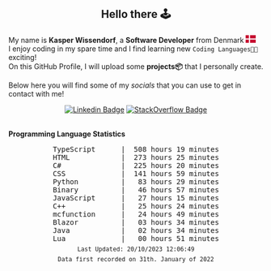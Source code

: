 ## <p align="center">Hello there 🕹️</p>

My name is **Kasper Wissendorf**, a **Software Developer** from Denmark <img src="/icons/denmark85.PNG" width="20"><br/>
I enjoy coding in my spare time and I find learning new `Coding Languages👨‍💻` exciting!<br/>
On this GitHub Profile, I will upload some **projects📦** that I personally create.

Below here you will find some of my *socials* that you can use to get in contact with me! 

<div align="center">
  
[![Linkedin Badge](https://img.shields.io/badge/-LinkedIn-blue?style=flat-square&logo=Linkedin&logoColor=white)](https://www.linkedin.com/in/kasper-wissendorf-7279011b6/)
[![StackOverflow Badge](https://img.shields.io/badge/-Stack%20Overflow-FE7A16?style=flat-square&logo=Stack-Overflow&logoColor=white)](https://stackoverflow.com/users/18100435/kasper-wissendorf)
</div>

<br>
<strong>Programming Language Statistics</strong>
<br>
<div align="center">
<pre>
TypeScript      |  508 hours 19 minutes
HTML            |  273 hours 25 minutes
C#              |  225 hours 20 minutes
CSS             |  141 hours 59 minutes
Python          |   83 hours 29 minutes
Binary          |   46 hours 57 minutes
JavaScript      |   27 hours 15 minutes
C++             |   25 hours 24 minutes
mcfunction      |   24 hours 49 minutes
Blazor          |   03 hours 34 minutes
Java            |   02 hours 34 minutes
Lua             |   00 hours 51 minutes
<sub>Last Updated: 20/10/2023 12:06:49</sub>
<sub>Data first recorded on 31th. January of 2022</sub>
</pre>
</div>

